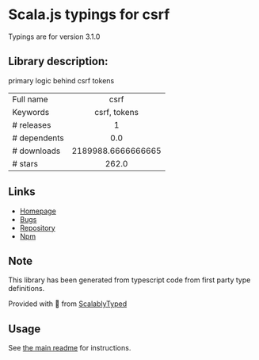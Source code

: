 
# Scala.js typings for csrf

Typings are for version 3.1.0

## Library description:
primary logic behind csrf tokens

|                    |                 |
| ------------------ | :-------------: |
| Full name          | csrf |
| Keywords           | csrf, tokens |
| # releases         | 1 |
| # dependents       | 0.0 |
| # downloads        | 2189988.6666666665 |
| # stars            | 262.0 |

## Links
- [Homepage](https://github.com/pillarjs/csrf#readme)
- [Bugs](https://github.com/pillarjs/csrf/issues)
- [Repository](https://github.com/pillarjs/csrf)
- [Npm](https://www.npmjs.com/package/csrf)
    


## Note
This library has been generated from typescript code from first party type definitions.

Provided with :purple_heart: from [ScalablyTyped](https://github.com/oyvindberg/ScalablyTyped)

## Usage
See [the main readme](../../readme.md) for instructions.


